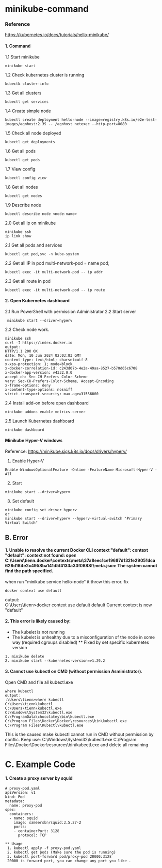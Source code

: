 # minikube-command
### Reference
https://kubernetes.io/docs/tutorials/hello-minikube/
#### 1. Command
1.1 Start minikube
```
minikube start
```
1.2 Check kubernetes cluster is running
```
kubectk cluster-info
```
1.3 Get all clusters
```
kubectl get services
```
1.4 Create simple node
```
kubectl create deployment hello-node --image=registry.k8s.io/e2e-test-images/agnhost:2.39 -- /agnhost netexec --http-port=8080
```
1.5 Check all node deployed
```
kubectl get deployments
```
1.6 Get all pods
```
kubectl get pods
```
1.7 View config
```
kubectl config view
```
1.8 Get all nodes
```
kubectl get nodes
```
1.9 Describe node
```
kubectl describe node <node-name>
```
2.0 Get all ip on minikube
```
minikube ssh
ip link show
```
2.1 Get all pods and services
```
kubectl get pod,svc -n kube-system
```
2.2 Get all IP in pod
multi-network-pod = name pod;
```
kubectl exec -it multi-network-pod -- ip addr
```
2.3 Get all route in pod
```
kubectl exec -it multi-network-pod -- ip route
```

#### 2. Open Kubernetes dashboard
2.1 Run PowerShell with permission Administrator
2.2 Start server
```
 minikube start --driver=hyperv          
```
2.3 Check node work.
```
minikube ssh
curl -I https://index.docker.io
output:
HTTP/1.1 200 OK
date: Mon, 10 Jun 2024 02:03:03 GMT
content-type: text/html; charset=utf-8
x-xss-protection: 1; mode=block
x-docker-correlation-id: c243d07b-4e2a-49aa-8527-b570d65c6708
x-docker-app-version: v4332.0.0
accept-ch: Sec-CH-Prefers-Color-Scheme
vary: Sec-CH-Prefers-Color-Scheme, Accept-Encoding
x-frame-options: deny
x-content-type-options: nosniff
strict-transport-security: max-age=31536000
```

2.4 Install add-on before open dashboard
```
minikube addons enable metrics-server
```
2.5 Launch Kubernetes dashboard
```
minikube dashboard
```

#### Minikube Hyper-V windows
Reference: https://minikube.sigs.k8s.io/docs/drivers/hyperv/
1. Enable Hyper-V
```
Enable-WindowsOptionalFeature -Online -FeatureName Microsoft-Hyper-V -All
```
2. Start
```
minikube start --driver=hyperv 
```
3. Set default
```
minikube config set driver hyperv
or
minikube start --driver=hyperv --hyperv-virtual-switch "Primary Virtual Switch"
```
## B. Error
#### 1. Unable to resolve the current Docker CLI context "default": context "default": context not found: open C:\Users\tienn\.docker\contexts\meta\37a8eec1ce19687d132fe29051dca629d164e2c4958ba141d5f4133a33f0688f\meta.json: The system cannot find the path specified.

when run "minikube service hello-node" it throw this error.
fix
```
docker context use default
```
output:  
C:\Users\tienn>docker context use default
default
Current context is now "default"
#### 2. This error is likely caused by:

- The kubelet is not running
- The kubelet is unhealthy due to a misconfiguration of the node in some way (required cgroups disabled)
** Fixed by set specific kubernetes version
```
1. minikube delete
2. minikube start --kubernetes-version=v1.29.2
```
#### 3. Cannot  use kubectl on CMD (without permission Asministrator).
Open CMD and file all kubectl.exe
```
where kubectl
output:
:\Users\tienn>where kubectl
C:\Users\tienn\kubectl
C:\Users\tienn\kubectl.exe
C:\Windows\System32\kubectl.exe
C:\ProgramData\chocolatey\bin\kubectl.exe
C:\Program Files\Docker\Docker\resources\bin\kubectl.exe
C:\Program Files\Kubectl\kubectl.exe
```
This is the caused make kubectl cannot run in CMD without permission by conflic.
Keep use:
C:\Windows\System32\kubectl.exe
C:\Program Files\Docker\Docker\resources\bin\kubectl.exe
and delete all remaining
# C. Example Code
#### 1. Create a proxy server by squid
```
# proxy-pod.yaml
apiVersion: v1
kind: Pod
metadata:
  name: proxy-pod
spec:
  containers:
  - name: squid
    image: sameersbn/squid:3.5.27-2
    ports:
    - containerPort: 3128
      protocol: TCP

** Usage
 1. kubectl apply -f proxy-pod.yaml
 2. kubectl get pods (Make sure the pod is running)
 3. kubectl port-forward pod/proxy-pod 20000:3128
 20000 is forward port, you can change any port you like .
```
